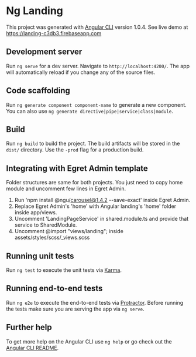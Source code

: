 # Ng Landing

This project was generated with [Angular CLI](https://github.com/angular/angular-cli) version 1.0.4.
See live demo at https://landing-c3db3.firebaseapp.com

## Development server

Run `ng serve` for a dev server. Navigate to `http://localhost:4200/`. The app will automatically reload if you change any of the source files.

## Code scaffolding

Run `ng generate component component-name` to generate a new component. You can also use `ng generate directive|pipe|service|class|module`.

## Build

Run `ng build` to build the project. The build artifacts will be stored in the `dist/` directory. Use the `-prod` flag for a production build.


## Integrating with Egret Admin template
  Folder structures are same for both projects. 
  You just need to copy home module and uncomment few lines in Egret Admin.
  1. Run 'npm install @ngu/carousel@1.4.2 --save-exact' inside Egret Admin.
  1. Replace Egret Admin's 'home' with Angular landing's 'home' folder inside app/views.
  2. Uncomment 'LandingPageService' in shared.module.ts and provide that service to SharedModule.
  3. Uncomment @import "views/landing"; inside assets/styles/scss/_views.scss


## Running unit tests

Run `ng test` to execute the unit tests via [Karma](https://karma-runner.github.io).

## Running end-to-end tests

Run `ng e2e` to execute the end-to-end tests via [Protractor](http://www.protractortest.org/).
Before running the tests make sure you are serving the app via `ng serve`.

## Further help

To get more help on the Angular CLI use `ng help` or go check out the [Angular CLI README](https://github.com/angular/angular-cli/blob/master/README.md).
